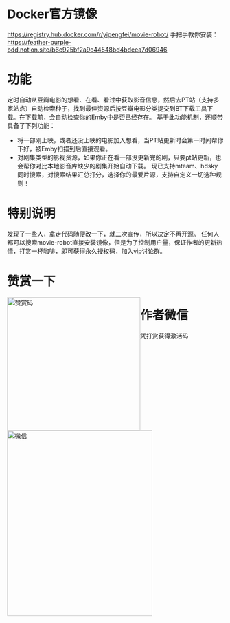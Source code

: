 # Docker官方镜像
https://registry.hub.docker.com/r/yipengfei/movie-robot/
手把手教你安装：https://feather-purple-bdd.notion.site/b6c925bf2a9e44548bd4bdeea7d06946
# 功能
定时自动从豆瓣电影的想看、在看、看过中获取影音信息，然后去PT站（支持多家站点）自动检索种子，找到最佳资源后按豆瓣电影分类提交到BT下载工具下载。在下载前，会自动检查你的Emby中是否已经存在。
基于此功能机制，还顺带具备了下列功能：
- 将一部刚上映，或者还没上映的电影加入想看，当PT站更新时会第一时间帮你下好，被Emby扫描到后直接观看。
- 对剧集类型的影视资源，如果你正在看一部没更新完的剧，只要pt站更新，也会帮你对比本地影音库缺少的剧集开始自动下载。
现已支持mteam、hdsky同时搜索，对搜索结果汇总打分，选择你的最爱片源，支持自定义一切选种规则！
# 特别说明
发现了一些人，拿走代码随便改一下，就二次宣传，所以决定不再开源。
任何人都可以搜索movie-robot直接安装镜像，但是为了控制用户量，保证作者的更新热情，打赏一杯咖啡，即可获得永久授权码，加入vip讨论群。
# 赞赏一下
<img src="https://raw.githubusercontent.com/pofey/movie_robot/main/pay.png" width="310" height="310" alt="赞赏码" style="float: left;"/>

# 作者微信
凭打赏获得激活码

<img src="https://raw.githubusercontent.com/pofey/movie_robot/main/wechat.png" width="338" height="432" alt="微信" style="float: left;"/>
